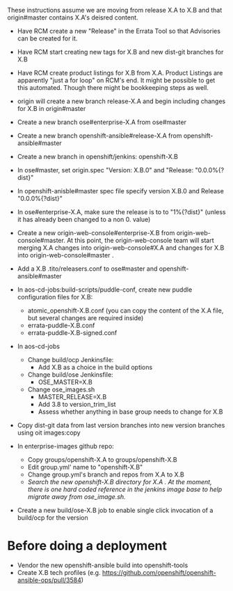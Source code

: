These instructions assume we are moving from release X.A to X.B and that origin#master contains X.A's deisred content.

- Have RCM create a new "Release" in the Errata Tool so that Advisories can be created for it. 

- Have RCM start creating new tags for X.B and new dist-git branches for X.B

- Have RCM create product listings for X.B from X.A. Product Listings are apparently "just a for loop" on RCM's end. It might be possible to get this automated. Though there might be bookkeeping steps as well.

- origin will create a new branch release-X.A and begin including changes for X.B in origin#master

- Create a new branch ose#enterprise-X.A from ose#master

- Create a new branch openshift-ansible#release-X.A from openshift-ansible#master

- Create a new branch in openshift/jenkins: openshift-X.B

- In ose#master, set origin.spec "Version: X.B.0" and "Release: "0.0.0%{?dist}"

- In openshift-anisble#master spec file specify version X.B.0 and Release "0.0.0%{?dist}"

- In ose#enterprise-X.A, make sure the release is to to "1%{?dist}" (unless it has already been changed to a non 0. value)

- Create a new origin-web-console#enterprise-X.B from origin-web-console#master. At this point, the origin-web-console team will start merging X.A changes into origin-web-console#X.A  and changes for X.B into origin-web-console#master .

- Add a X.B .tito/releasers.conf to ose#master and openshift-ansible#master

- In aos-cd-jobs:build-scripts/puddle-conf, create new puddle configuration files for X.B:
  - atomic_openshift-X.B.conf   (you can copy the content of the X.A file, but several changes are required inside)
  - errata-puddle-X.B.conf
  - errata-puddle-X.B-signed.conf
  
- In aos-cd-jobs
  - Change build/ocp Jenkinsfile:
    - Add X.B as a choice in the build options
  - Change build/ose Jenkinsfile:
    - OSE_MASTER=X.B
  - Change ose_images.sh
    - MASTER_RELEASE=X.B
    - Add 3.8 to version_trim_list
    - Assess whether anything in base group needs to change for X.B

- Copy dist-git data from last version branches into new version branches using oit images:copy

- In enterprise-images github repo:
  - Copy groups/openshift-X.A to groups/openshift-X.B
  - Edit group.yml' name to "openshift-X.B"
  - Change group.yml's branch and repos from X.A to X.B
  - *Search the new openshift-X.B directory for X.A . At the moment, there is one hard coded reference in the jenkins image base to help migrate away from ose_image.sh.*
  
- Create a new build/ose-X.B job to enable single click invocation of a build/ocp for the version

# Before doing a deployment
- Vendor the new openshift-ansible build into openshift-tools
- Create X.B tech profiles (e.g. https://github.com/openshift/openshift-ansible-ops/pull/3584)
